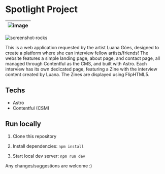 # Spotlight Project






![image](https://github.com/lumamontes/spotlightproject/assets/60052718/868bf2d8-6478-4751-8c26-9b80256b970a) | 
--- |
![screenshot-rocks](https://github.com/lumamontes/spotlightproject/assets/60052718/ede773d2-8041-4383-a361-00cf5fe3e4d0)


This is a web application requested by the artist Luana Góes, designed to create a platform where she can interview fellow artists/friends! The website features a simple landing page, about page, and contact page, all managed through Contentful as the CMS, and built with Astro. Each interview has its own dedicated page, featuring a Zine with the interview content created by Luana. The Zines are displayed using FlipHTML5.


## Techs
- Astro
- Contentful (CSM)

## Run locally 
1. Clone this repository
   
 2. Install dependencies: 
  `npm install`       
3. Start local dev server: 
`npm run dev`    

Any changes/suggestions are welcome :) 
